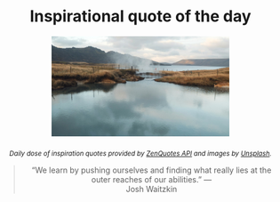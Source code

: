 
<div align="center">

# Inspirational quote of the day

<img src="./data/photo.jpeg" alt="Beautiful nature photo" width="320" height="180">

<sub><i>Daily dose of inspiration quotes provided by [ZenQuotes API](https://zenquotes.io/) and images by [Unsplash](https://unsplash.com/).</i></sub>


<blockquote>&ldquo;We learn by pushing ourselves and finding what really lies at the outer reaches of our abilities.&rdquo; &mdash; <footer>Josh Waitzkin</footer></blockquote>

</div>
